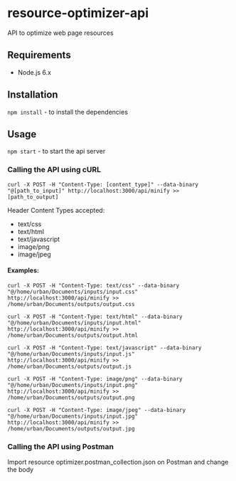# resource-optimizer-api
API to optimize web page resources

## Requirements
* Node.js 6.x

## Installation
```npm install``` - to install the dependencies

## Usage
```npm start``` - to start the api server

### Calling the API using cURL

```
curl -X POST -H "Content-Type: [content_type]" --data-binary "@[path_to_input]" http://localhost:3000/api/minify >> [path_to_output]
```

Header Content Types accepted:
- text/css
- text/html
- text/javascript
- image/png
- image/jpeg


#### Examples:
```
curl -X POST -H "Content-Type: text/css" --data-binary "@/home/urban/Documents/inputs/input.css" http://localhost:3000/api/minify >> /home/urban/Documents/outputs/output.css
```

```
curl -X POST -H "Content-Type: text/html" --data-binary "@/home/urban/Documents/inputs/input.html" http://localhost:3000/api/minify >> /home/urban/Documents/outputs/output.html
```

```
curl -X POST -H "Content-Type: text/javascript" --data-binary "@/home/urban/Documents/inputs/input.js" http://localhost:3000/api/minify >> /home/urban/Documents/outputs/output.js
```

```
curl -X POST -H "Content-Type: image/png" --data-binary "@/home/urban/Documents/inputs/input.png" http://localhost:3000/api/minify >> /home/urban/Documents/outputs/output.png
```

```
curl -X POST -H "Content-Type: image/jpeg" --data-binary "@/home/urban/Documents/inputs/input.jpg" http://localhost:3000/api/minify >> /home/urban/Documents/outputs/output.jpg
```


### Calling the API using Postman

Import resource optimizer.postman_collection.json on Postman and change the body

